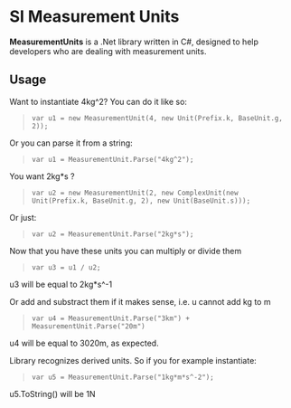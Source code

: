 # SI Measurement Units #

**MeasurementUnits** is a .Net library written in C#, designed to help developers who are dealing with measurement units. 

## Usage ##

Want to instantiate  4kg^2? You can do it like so:
> `var u1 = new MeasurementUnit(4, new Unit(Prefix.k, BaseUnit.g, 2));`

Or you can parse it from a string:
> `var u1 = MeasurementUnit.Parse("4kg^2");`

You want 2kg*s ?
> `var u2 = new MeasurementUnit(2, new ComplexUnit(new Unit(Prefix.k, BaseUnit.g, 2), new Unit(BaseUnit.s)));`

Or just:
> `var u2 = MeasurementUnit.Parse("2kg*s");`

Now that you have these units you can multiply or divide them

> `var u3 = u1 / u2;`

u3 will be equal to 2kg*s^-1

Or add and substract them if it makes sense, i.e. u cannot add kg to m

> `var u4 = MeasurementUnit.Parse("3km") + MeasurementUnit.Parse("20m")`

u4 will be equal to 3020m, as expected.

Library recognizes derived units. So if you for example instantiate:

> `var u5 = MeasurementUnit.Parse("1kg*m*s^-2");`

u5.ToString() will be 1N